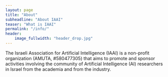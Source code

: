 ```yaml
---
layout: page
title: "About"
subheadline: "About IAAI"
teaser: "What is IAAI"
permalink: "/info/"
header:
    image_fullwidth: "header_drop.jpg"
---
```



The Israeli Association for Artificial Intelligence (IAAI) is a non-profit organization (AMUTA, #580477305) that aims to promote and sponsor activities involving the community of Artificial Intelligence (AI) researchers in Israel from the academia and from the industry.
